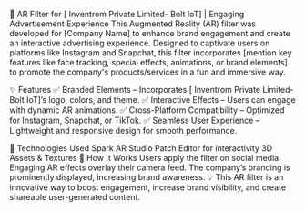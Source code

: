 📸 AR Filter for [ Inventrom Private Limited- Bolt IoT] | Engaging Advertisement Experience
This Augmented Reality (AR) filter was developed for [Company Name] to enhance brand engagement and create an interactive advertising experience. Designed to captivate users on platforms like Instagram and Snapchat, this filter incorporates [mention key features like face tracking, special effects, animations, or brand elements] to promote the company's products/services in a fun and immersive way.

✨ Features
✅ Branded Elements – Incorporates [ Inventrom Private Limited- Bolt IoT]’s logo, colors, and theme.
✅ Interactive Effects – Users can engage with dynamic AR animations.
✅ Cross-Platform Compatibility – Optimized for Instagram, Snapchat, or TikTok.
✅ Seamless User Experience – Lightweight and responsive design for smooth performance.

📌 Technologies Used
Spark AR Studio 
 Patch Editor for interactivity
3D Assets & Textures 
🚀 How It Works
Users apply the filter on social media.
Engaging AR effects overlay their camera feed.
The company’s branding is prominently displayed, increasing brand awareness.
💡 This AR filter is an innovative way to boost engagement, increase brand visibility, and create shareable user-generated content.
